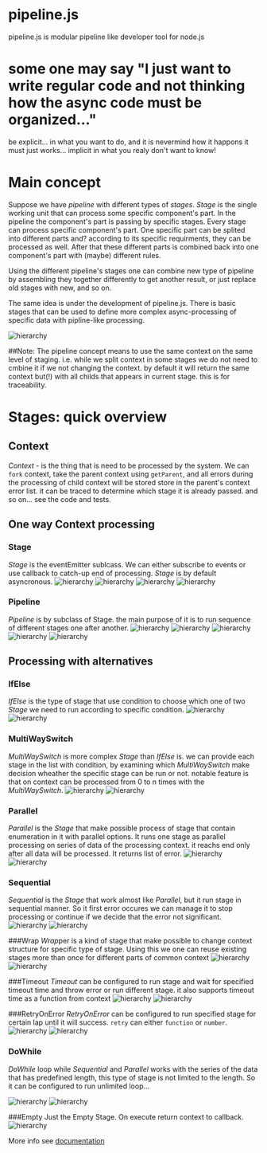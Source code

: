 # pipeline.js
pipeline.js is modular pipeline like developer tool for node.js

# some one may say "I just want to write regular code and not thinking how the async code must be organized..."
be explicit... in what you want to do, and it is nevermind how it happons it must just works... implicit in what you realy don't want to know!


# Main concept

Suppose we have *pipeline* with different types of *stages*.
*Stage* is the single working unit that can process some specific component's part. In the pipeline the component's part is passing by specific stages. Every stage can process specific component's part. One specific part can be splited into different parts and? according to its specific requirments, they can be processed as well. After that these different parts is combined back into one component's part with (maybe) different rules.

Using the different pipeline's stages one can combine new type of pipeline by assembling they together differently to get another result, or just replace old stages with new, and so on.

The same idea is under the development of pipeline.js.
There is basic stages that can be used to define more complex async-processing of specific data with pipline-like processing.

![hierarchy](./pics/stages/hierarchy.png)

##Note:
The pipeline concept means to use the same context on the same level of staging.
i.e. while we split context in some stages we do not need to cmbine it if we not changing the context. by default it will return the same context but(!) with all childs that appears in current stage. this is for traceability.

# Stages: quick overview
## Context

*Context* - is the thing that is need to be processed by the system.
We can `fork` context, take the parent context using `getParent`, and all errors during the processing of child context will be stored store in the parent's context error list. it can be traced to determine which stage it is already passed. and so on... see the code and tests.

## One way Context processing
### Stage
*Stage* is the eventEmitter sublcass. We can either subscribe to events or use callback to catch-up end of processing.
*Stage* is by default asyncronous.
![hierarchy](./pics/stages/Stage/class.png)
![hierarchy](./pics/stages/Stage/execute_activity.png)
![hierarchy](./pics/stages/Stage/execute_async.png)
![hierarchy](./pics/stages/Stage/execute_sync.png)

### Pipeline
*Pipeline* is by subclass of Stage. the main purpose of it is to run sequence of different stages one after another.
![hierarchy](./pics/stages/Pipeline/class.png)
![hierarchy](./pics/stages/Pipeline/execute.png)
![hierarchy](./pics/stages/Pipeline/compile.png)
![hierarchy](./pics/stages/Pipeline/addStage.png)
![hierarchy](./pics/stages/Pipeline/run.png)

## Processing with alternatives
### IfElse
*IfElse* is the type of stage that use condition to choose which one of two *Stage* we need to run according to specific condition.
![hierarchy](./pics/stages/IfElse/class.png)
![hierarchy](./pics/stages/IfElse/run_activity.png)

### MultiWaySwitch
*MultiWaySwitch* is more complex *Stage* than *IfElse* is.
we can provide each stage in the list with condition, by examining which *MultiWaySwitch* make decision wheather the specific stage can be run or not.
notable feature is that on context can be processed from 0 to n times with the *MultiWaySwitch*.
![hierarchy](./pics/stages/MultiWaySwitch/class.png)
![hierarchy](./pics/stages/MultiWaySwitch/run_activity.png)

### Parallel
*Parallel* is the *Stage* that make possible process of stage that contain enumeration in it with parallel options. It runs one stage as parallel processing on series of data of the processing context.
it reachs end only after all data will be processed. It returns list of error.
![hierarchy](./pics/stages/Parallel/class.png)
![hierarchy](./pics/stages/Parallel/run_activity.png)

### Sequential
*Sequential* is the *Stage* that work almost like *Parallel*, but it run stage in sequential manner. So it first error occures we can manage it to stop processing or continue if we decide that the error not significant.
![hierarchy](./pics/stages/Sequential/class.png)
![hierarchy](./pics/stages/Sequential/run_activity.png)

###Wrap
*Wrap*per is a kind of stage that make possible to change context structure for specific type of stage. Using this we one can reuse existing stages more than once for different parts of common context
![hierarchy](./pics/stages/Sequential/class.png)
![hierarchy](./pics/stages/Sequential/run_activity.png)

###Timeout
*Timeout* can be configured to run stage and wait for specified timeout time and throw error or run different stage.
it also supports timeout time as a function from context
![hierarchy](./pics/stages/Timeout/class.png)
![hierarchy](./pics/stages/Timeout/run_activity.png)

###RetryOnError
*RetryOnError* can be configured to run specified stage for certain lap until it will success. `retry` can either `function` or `number`.
![hierarchy](./pics/stages/Timeout/class.png)
![hierarchy](./pics/stages/Timeout/run_activity.png)

### DoWhile
*DoWhile* loop while *Sequential* and *Parallel* works with the series of the data that has predefined length, this type of stage is not limited to the length. So it can be configured to run unlimited loop... 

![hierarchy](./pics/stages/DoWhile/class.png)
![hierarchy](./pics/stages/DoWhile/run_activity.png)

###Empty
Just the Empty Stage. On execute return context to callback.
![hierarchy](./pics/stages/Empty/class.png)

More info see [documentation](/docs/index.html)
